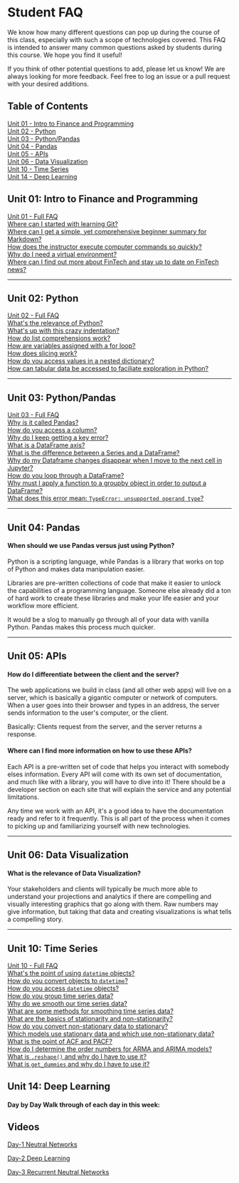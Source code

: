 # Student FAQ

We know how many different questions can pop up during the course of this class, especially with such a scope of technologies covered. This FAQ is intended to answer many common questions asked by students during this course. We hope you find it useful!

If you think of other potential questions to add, please let us know! We are always looking for more feedback. Feel free to log an issue or a pull request with your desired additions.

## Table of Contents

[Unit 01 - Intro to Finance and Programming](#unit-01-intro-to-finance-and-programming) <br>
[Unit 02 - Python](#unit-02-python) <br>
[Unit 03 - Python/Pandas](#unit-03-pythonpandas) <br>
[Unit 04 - Pandas](#unit-04-pandas) <br>
[Unit 05 - APIs](#unit-05-apis) <br>
[Unit 06 - Data Visualization](#unit-06-data-visualization) <br>
[Unit 10 - Time Series](#unit-10-time-series) <br>
[Unit 14 - Deep Learning](#unit-14-deep-learning) <br>


## Unit 01: Intro to Finance and Programming
[Unit 01 - Full FAQ](../05-Student-Resources/unit-1/readme.md#faqs) <br>
[Where can I started with learning Git?](../05-Student-Resources/unit-1/readme.md#where-can-I-get-started-with-learning-git) <br>
[Where can I get a simple, yet comprehensive beginner summary for Markdown?](../05-Student-Resources/unit-1/readme.md#where-can-i-get-a-simple-yet-comprehensive-beginner-summary-for-markdown) <br>
[How does the instructor execute computer commands so quickly?](../05-Student-Resources/unit-1/readme.md#how-does-the-instructor-execute-computer-commands-so-quickly) <br>
[Why do I need a virtual environment?](../05-Student-Resources/unit-1/readme.md#why-do-i-need-a-virtual-environment) <br>
[Where can I find out more about FinTech and stay up to date on FinTech news?](../05-Student-Resources/unit-1/readme.md#where-can-I-find-out-more-about-fintech-and-stay-up-to-date-on-fintech-news) <br>

---
## Unit 02: Python
[Unit 02 - Full FAQ](../05-Student-Resources/unit-2/readme.md#faqs) <br>
[What's the relevance of Python?](../05-Student-Resources/unit-2/readme.md#whats-the-relevance-of-python) <br>
[What's up with this crazy indentation?](../05-Student-Resources/unit-2/readme.md#whats-up-with-this-crazy-indentation) <br>
[How do list comprehensions work?](../05-Student-Resources/unit-2/readme.md#how-do-list-comprehensions-work) <br>
[How are variables assigned with a for loop?](../05-Student-Resources/unit-2/readme.md#how-are-variables-assigned-with-a-for-loop) <br>
[How does slicing work?](../05-Student-Resources/unit-2/readme.md#how-does-slicing-work) <br>
[How do you access values in a nested dictionary?](../05-Student-Resources/unit-2/readme.md#how-do-you-access-values-in-a-nested-dictionary) <br>
[How can tabular data be accessed to faciliate exploration in Python?](../05-Student-Resources/unit-2/readme.md#How-can-tabular-data-be-accessed-to-faciliate-exploration-in-Python) <br>

---
## Unit 03: Python/Pandas
[Unit 03 - Full FAQ](../05-Student-Resources/unit-3/readme.md#faqs) <br>
[Why is it called Pandas?](../05-Student-Resources/unit-3/readme.md#why-is-it-called-pandas)<br>
[How do you access a column?](../05-Student-Resources/unit-3/readme.md#how-do-you-access-a-column)<br>
[Why do I keep getting a key error?](../05-Student-Resources/unit-3/readme.md#why-do-i-keep-getting-a-key-error)<br>
[What is a DataFrame axis?](../05-Student-Resources/unit-3/readme.md#what-is-a-dataframe-axis)<br>
[What is the difference between a Series and a DataFrame?](../05-Student-Resources/unit-3/readme.md#what-is-the-difference-between-a-series-and-a-dataframe)<br>
[Why do my Dataframe changes disappear when I move to the next cell in Jupyter?](../05-Student-Resources/unit-3/readme.md#why-do-my-dataframe-changes-disappear-when-i-move-to-the-next-cell-in-Jupyter)<br>
[How do you loop through a DataFrame?](../05-Student-Resources/unit-3/readme.md#how-do-you-loop-through-a-dataframe)<br>
[Why must I apply a function to a groupby object in order to output a DataFrame?](../05-Student-Resources/unit-3/readme.md#why-must-i-apply-a-function-to-a-groupby-object-in-order-to-output-a-dataframe)<br>
[What does this error mean: `TypeError: unsupported operand type`?](../05-Student-Resources/unit-3/readme.md#what-does-this-error-mean-typeerror-unsupported-operand-type)<br>

---
## Unit 04: Pandas
#### When should we use Pandas versus just using Python?
Python is a scripting language, while Pandas is a library that works on top of Python and makes data manipulation easier.

Libraries are pre-written collections of code that make it easier to unlock the capabilities of a programming language. Someone else already did a ton of hard work to create these libraries and make your life easier and your workflow more efficient.

It would be a slog to manually go through all of your data with vanilla Python. Pandas makes this process much quicker.


---
## Unit 05: APIs
#### How do I differentiate between the client and the server?
The web applications we build in class (and all other web apps) will live on a server, which is basically a gigantic computer or network of computers. When a user goes into their browser and types in an address, the server sends information to the user's computer, or the client.

Basically: Clients request from the server, and the server returns a response.

#### Where can I find more information on how to use these APIs?
Each API is a pre-written set of code that helps you interact with somebody elses information. Every API will come with its own set of documentation, and much like with a library, you will have to dive into it! There should be a developer section on each site that will explain the service and any potential limitations.

Any time we work with an API, it's a good idea to have the documentation ready and refer to it frequently. This is all part of the process when it comes to picking up and familiarizing yourself with new technologies.


---
## Unit 06: Data Visualization
#### What is the relevance of Data Visualization?
Your stakeholders and clients will typically be much more able to understand your projections and analytics if there are compelling and visually interesting graphics that go along with them. Raw numbers may give information, but taking that data and creating visualizations is what tells a compelling story.

---
## Unit 10: Time Series
[Unit 10 - Full FAQ](../05-Student-Resources/unit-10/readme.md#faqs) <br>
[What's the point of using `datetime` objects?](../05-Student-Resources/unit-10/readme.md#whats-the-point-of-using-datetime-objects)<br>
[How do you convert objects to `datetime`?](../05-Student-Resources/unit-10/readme.md#how-do-you-convert-objects-to-datetime)<br>
[How do you access `datetime` objects?](../05-Student-Resources/unit-10/readme.md#how-do-you-access-datetime-objects)<br>
[How do you group time series data?](../05-Student-Resources/unit-10/readme.md#how-do-you-group-time-series-data)<br>
[Why do we smooth our time series data?](../05-Student-Resources/unit-10/readme.md#why-do-we-smooth-our-time-series-data)<br>
[What are some methods for smoothing time series data?](../05-Student-Resources/unit-10/readme.md#what-are-some-methods-for-smoothing-time-series-data)<br>
[What are the basics of stationarity and non-stationarity?](../05-Student-Resources/unit-10/readme.md#what-are-the-basics-of-stationarity-and-non-stationarity)<br>
[How do you convert non-stationary data to stationary?](../05-Student-Resources/unit-10/readme.md#how-do-you-convert-non-stationary-data-to-stationary)<br>
[Which models use stationary data and which use non-stationary data?](../05-Student-Resources/unit-10/readme.md#which-models-use-stationary-data-and-which-use-non-stationary-data)<br>
[What is the point of ACF and PACF?](../05-Student-Resources/unit-10/readme.md#what-is-the-point-of-ACF-and-PACF)<br>
[How do I determine the order numbers for ARMA and ARIMA models?](../05-Student-Resources/unit-10/readme.md#how-do-I-determine-the-order-numbers-for-arma-and-arima-models)<br>
[What is `.reshape()` and why do I have to use it?](../05-Student-Resources/unit-10/readme.md#what-is-reshape-and-why-do-i-have-to-use-it)<br>
[What is `get_dummies` and why do I have to use it?](../05-Student-Resources/unit-10/readme.md#what-is-get-dummies-and-why-do-i-have-to-use-it)<br>


## Unit 14: Deep Learning
#### Day by Day Walk through of each day in this week:

## Videos
[Day-1 Neutral Networks](https://youtu.be/f8BC_wGJD6s)

[Day-2 Deep Learning](https://youtu.be/KyNkhVVKIDQ)

[Day-3 Recurrent Neutral Networks](https://youtu.be/T94osD9Qg98)
